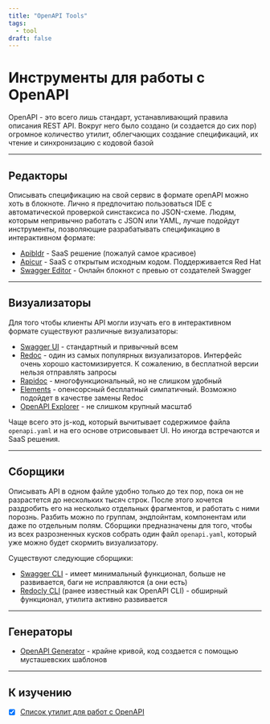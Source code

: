 ```yaml
---
title: "OpenAPI Tools"
tags:
  - tool
draft: false
---
```


# Инструменты для работы с OpenAPI

OpenAPI - это всего лишь стандарт, устанавливающий правила описания REST API.
Вокруг него было создано (и создается до сих пор) огромное количество утилит, облегчающих создание спецификаций, их чтение и синхронизацию с кодовой базой


---
## Редакторы

Описывать спецификацию на свой сервис в формате openAPI можно хоть в блокноте.
Лично я предпочитаю пользоваться IDE с автоматической проверкой синстаксиса по JSON-схеме.
Людям, которым непривычно работать с JSON или YAML, лучше подойдут инструменты, позволяющие разрабатывать спецификацию в интерактивном формате:
- [Apibldr](https://www.apibldr.com/) - SaaS решение (пожалуй самое красивое)
- [Apicur](https://www.apicur.io/studio/) - SaaS с открытым исходным кодом. Поддерживается Red Hat
- [Swagger Editor](https://editor.swagger.io/) - Онлайн блокнот с превью от создателей Swagger


---
## Визуализаторы

Для того чтобы клиенты API могли изучать его в интерактивном формате существуют различные визуализаторы:
- [Swagger UI](https://swagger.io/tools/swagger-ui/) - стандартный и привычный всем
- [Redoc](https://redocly.com/redoc/) - один из самых популярных визуализаторов. Интерфейс очень хорошо кастомизируется. К сожалению, в бесплатной версии нельзя отправлять запросы
- [Rapidoc](https://rapidocweb.com/) - многофункциональный, но не слишком удобный
- [Elements](https://stoplight.io/open-source/elements) - опенсорсный бесплатный симпатичный. Возможно подойдет в качестве замены Redoc
- [OpenAPI Explorer](https://github.com/Rhosys/openapi-explorer) - не слишком крупный масштаб

Чаще всего это js-код, который вычитывает содержимое файла `openapi.yaml` и на его основе отрисовывает UI.
Но иногда встречаются и SaaS решения.

---
## Сборщики

Описывать API в одном файле удобно только до тех пор, пока он не разрастется до нескольких тысяч строк.
После этого хочется раздробить его на несколько отдельных фрагментов, и работать с ними порознь.
Разбить можно по группам, эндпойнтам, компонентам или даже по отдельным полям.
Сборщики предназначены для того, чтобы из всех разрозненных кусков собрать один файл `openapi.yaml`, который уже можно будет скормить визуализатору.

Существуют следующие сборщики:
- [Swagger CLI](https://github.com/APIDevTools/swagger-cli) - имеет минимальный функционал, больше не развивается, баги не исправляются (а они есть)
- [Redocly CLI](https://github.com/Redocly/redocly-cli) (ранее известный как OpenAPI CLI) - обширный функционал, утилита активно развивается 


---
## Генераторы

- [OpenAPI Generator](https://openapi-generator.tech/) - крайне кривой, код создается с помощью мусташевских шаблонов


---
## К изучению

- [X] [Список утилит для работ с OpenAPI](https://openapi.tools/)